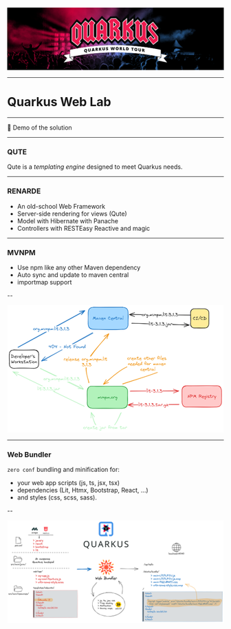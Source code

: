 ![Quarkus](deck-assets/hero_worldtour.png)

---

# Quarkus Web Lab

---

🚀 Demo of the solution

---

### QUTE

Qute is a _templating engine_ designed to meet Quarkus needs.

---

### RENARDE

- An old-school Web Framework
- Server-side rendering for views (Qute)
- Model with Hibernate with Panache
- Controllers with RESTEasy Reactive and magic

---

### MVNPM

- Use npm like any other Maven dependency
- Auto sync and update to maven central
- importmap support

--

![mvnpm](deck-assets/mvnpm.png)<!-- .element width="100%"  -->

---

### Web Bundler

`zero conf` bundling and minification for:
- your web app scripts (js, ts, jsx, tsx)
- dependencies (Lit, Htmx, Bootstrap, React, ...)
- and styles (css, scss, sass).

--

![QWB](deck-assets/web-bundler.png)<!-- .element width="100%"  -->


